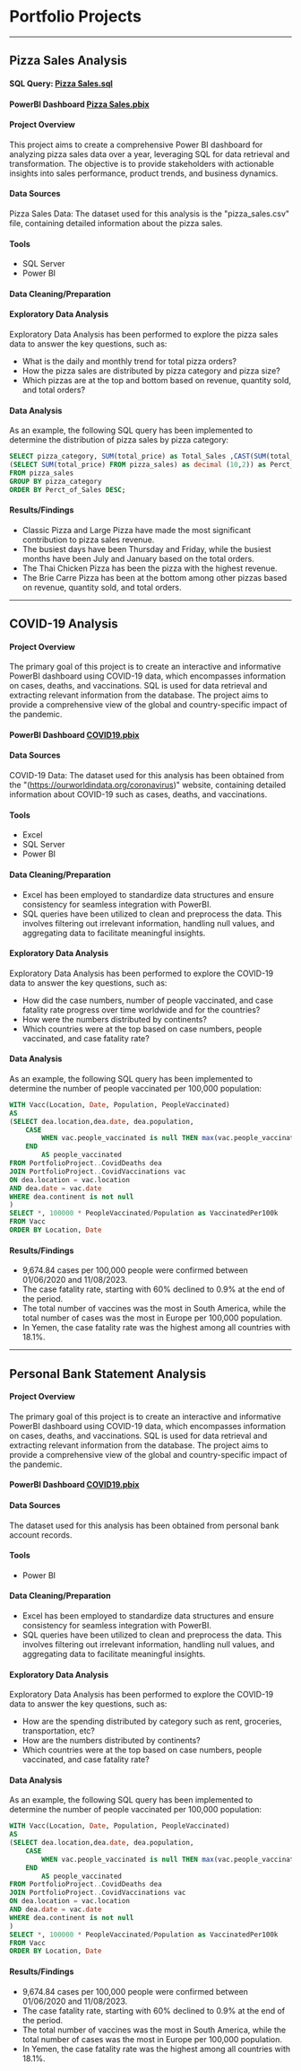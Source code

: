 # Portfolio Projects 

---
## Pizza Sales Analysis

#### SQL Query: [Pizza Sales.sql](https://github.com/knesli/PortfolioProjects/blob/main/Pizza%20Sales.sql)
#### PowerBI Dashboard [Pizza Sales.pbix](https://github.com/knesli/PortfolioProjects/blob/main/Pizza%20Sales.pbix)

#### Project Overview
This project aims to create a comprehensive Power BI dashboard for analyzing pizza sales data over a year, leveraging SQL for data retrieval and transformation. The objective is to provide stakeholders with actionable insights into sales performance, product trends, and business dynamics. 
#### Data Sources
Pizza Sales Data: The dataset used for this analysis is the "pizza_sales.csv" file, containing detailed information about the pizza sales.  
#### Tools
- SQL Server
- Power BI
#### Data Cleaning/Preparation
#### Exploratory Data Analysis
Exploratory Data Analysis has been performed to explore the pizza sales data to answer the key questions, such as:
- What is the daily and monthly trend for total pizza orders?
- How the pizza sales are distributed by pizza category and pizza size?
- Which pizzas are at the top and bottom based on revenue, quantity sold, and total orders?
#### Data Analysis
As an example, the following SQL query has been implemented to determine the distribution of pizza sales by pizza category: 
```SQL
SELECT pizza_category, SUM(total_price) as Total_Sales ,CAST(SUM(total_price) * 100 / 
(SELECT SUM(total_price) FROM pizza_sales) as decimal (10,2)) as Perct_of_Sales 
FROM pizza_sales
GROUP BY pizza_category
ORDER BY Perct_of_Sales DESC;
```
#### Results/Findings
- Classic Pizza and Large Pizza have made the most significant contribution to pizza sales revenue.
- The busiest days have been Thursday and Friday, while the busiest months have been July and January based on the total orders.
- The Thai Chicken Pizza has been the pizza with the highest revenue.
- The Brie Carre Pizza has been at the bottom among other pizzas based on revenue, quantity sold, and total orders.

---
## COVID-19 Analysis

#### Project Overview
The primary goal of this project is to create an interactive and informative PowerBI dashboard using COVID-19 data, which encompasses information on cases, deaths, and vaccinations. SQL is used for data retrieval and extracting relevant information from the database. The project aims to provide a comprehensive view of the global and country-specific impact of the pandemic.

#### PowerBI Dashboard [COVID19.pbix](https://github.com/knesli/PortfolioProjects/blob/main/COVID19.pbix)

#### Data Sources
COVID-19 Data: The dataset used for this analysis has been obtained from the "(https://ourworldindata.org/coronavirus)" website, containing detailed information about COVID-19 such as cases, deaths, and vaccinations.  
#### Tools
- Excel
- SQL Server
- Power BI
#### Data Cleaning/Preparation
- Excel has been employed to standardize data structures and ensure consistency for seamless integration with PowerBI.
- SQL queries have been utilized to clean and preprocess the data. This involves filtering out irrelevant information, handling null values, and aggregating data to facilitate meaningful insights.

#### Exploratory Data Analysis
Exploratory Data Analysis has been performed to explore the COVID-19 data to answer the key questions, such as:
- How did the case numbers, number of people vaccinated, and case fatality rate progress over time worldwide and for the countries?
- How were the numbers distributed by continents?
- Which countries were at the top based on case numbers, people vaccinated, and case fatality rate?
#### Data Analysis
As an example, the following SQL query has been implemented to determine the number of people vaccinated per 100,000 population: 
```SQL
WITH Vacc(Location, Date, Population, PeopleVaccinated)
AS
(SELECT dea.location,dea.date, dea.population, 
	CASE
		WHEN vac.people_vaccinated is null THEN max(vac.people_vaccinated) OVER (PARTITION BY dea.location order by dea.date) ELSE vac.people_vaccinated
	END
		AS people_vaccinated
FROM PortfolioProject..CovidDeaths dea
JOIN PortfolioProject..CovidVaccinations vac
ON dea.location = vac.location
AND dea.date = vac.date
WHERE dea.continent is not null
)
SELECT *, 100000 * PeopleVaccinated/Population as VaccinatedPer100k
FROM Vacc
ORDER BY Location, Date
```
#### Results/Findings
- ﻿9,674.84﻿ cases per 100,000 people were confirmed between 01/06/2020 and 11/08/2023.
- The case fatality rate, starting with 60% declined to 0.9% at the end of the period.
- The total number of vaccines was the most in South America, while the total number of cases was the most in Europe per 100,000 population.
- In Yemen, the case fatality rate was the highest among all countries with 18.1%.
---

## Personal Bank Statement Analysis 

#### Project Overview
The primary goal of this project is to create an interactive and informative PowerBI dashboard using COVID-19 data, which encompasses information on cases, deaths, and vaccinations. SQL is used for data retrieval and extracting relevant information from the database. The project aims to provide a comprehensive view of the global and country-specific impact of the pandemic.

#### PowerBI Dashboard [COVID19.pbix](https://github.com/knesli/PortfolioProjects/blob/main/COVID19.pbix)

#### Data Sources
The dataset used for this analysis has been obtained from personal bank account records.  
#### Tools
- Power BI
#### Data Cleaning/Preparation
- Excel has been employed to standardize data structures and ensure consistency for seamless integration with PowerBI.
- SQL queries have been utilized to clean and preprocess the data. This involves filtering out irrelevant information, handling null values, and aggregating data to facilitate meaningful insights.

#### Exploratory Data Analysis
Exploratory Data Analysis has been performed to explore the COVID-19 data to answer the key questions, such as:
- How are the spending distributed by category such as rent, groceries, transportation, etc?
- How are the numbers distributed by continents?
- Which countries were at the top based on case numbers, people vaccinated, and case fatality rate?
#### Data Analysis
As an example, the following SQL query has been implemented to determine the number of people vaccinated per 100,000 population: 
```SQL
WITH Vacc(Location, Date, Population, PeopleVaccinated)
AS
(SELECT dea.location,dea.date, dea.population, 
	CASE
		WHEN vac.people_vaccinated is null THEN max(vac.people_vaccinated) OVER (PARTITION BY dea.location order by dea.date) ELSE vac.people_vaccinated
	END
		AS people_vaccinated
FROM PortfolioProject..CovidDeaths dea
JOIN PortfolioProject..CovidVaccinations vac
ON dea.location = vac.location
AND dea.date = vac.date
WHERE dea.continent is not null
)
SELECT *, 100000 * PeopleVaccinated/Population as VaccinatedPer100k
FROM Vacc
ORDER BY Location, Date
```
#### Results/Findings
- ﻿9,674.84﻿ cases per 100,000 people were confirmed between 01/06/2020 and 11/08/2023.
- The case fatality rate, starting with 60% declined to 0.9% at the end of the period.
- The total number of vaccines was the most in South America, while the total number of cases was the most in Europe per 100,000 population.
- In Yemen, the case fatality rate was the highest among all countries with 18.1%.
